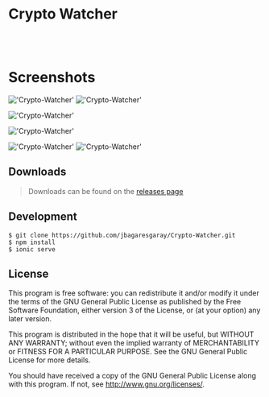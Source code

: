 # Crypto Watcher
<br>
<br>

# Screenshots

!['Crypto-Watcher'](https://raw.githubusercontent.com/jbagaresgaray/Crypto-Watcher/master/screenshot/crypto.jpg)
!['Crypto-Watcher'](https://raw.githubusercontent.com/jbagaresgaray/Crypto-Watcher/master/screenshot/preview1.jpg)

!['Crypto-Watcher'](https://raw.githubusercontent.com/jbagaresgaray/Crypto-Watcher/master/screenshot/preview2.jpg)

!['Crypto-Watcher'](https://raw.githubusercontent.com/jbagaresgaray/Crypto-Watcher/master/screenshot/preview3.jpg)

!['Crypto-Watcher'](https://raw.githubusercontent.com/jbagaresgaray/Crypto-Watcher/master/screenshot/preview4.jpg)
!['Crypto-Watcher'](https://raw.githubusercontent.com/jbagaresgaray/Crypto-Watcher/master/screenshot/preview5.jpg)

## Downloads
> Downloads can be found on the [releases page](https://github.com/jbagaresgaray/Crypto-Watcher/releases)

## Development

```
$ git clone https://github.com/jbagaresgaray/Crypto-Watcher.git
$ npm install
$ ionic serve
```

## License

This program is free software: you can redistribute it and/or modify
it under the terms of the GNU General Public License as published by
the Free Software Foundation, either version 3 of the License, or
(at your option) any later version.

This program is distributed in the hope that it will be useful,
but WITHOUT ANY WARRANTY; without even the implied warranty of
MERCHANTABILITY or FITNESS FOR A PARTICULAR PURPOSE.  See the
GNU General Public License for more details.

You should have received a copy of the GNU General Public License
along with this program.  If not, see <http://www.gnu.org/licenses/>.
